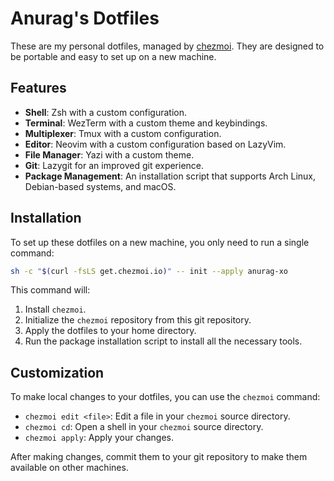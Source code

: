 # Anurag's Dotfiles

These are my personal dotfiles, managed by [chezmoi](https://chezmoi.io). They are designed to be portable and easy to set up on a new machine.

## Features

- **Shell**: Zsh with a custom configuration.
- **Terminal**: WezTerm with a custom theme and keybindings.
- **Multiplexer**: Tmux with a custom configuration.
- **Editor**: Neovim with a custom configuration based on LazyVim.
- **File Manager**: Yazi with a custom theme.
- **Git**: Lazygit for an improved git experience.
- **Package Management**: An installation script that supports Arch Linux, Debian-based systems, and macOS.

## Installation

To set up these dotfiles on a new machine, you only need to run a single command:

```bash
sh -c "$(curl -fsLS get.chezmoi.io)" -- init --apply anurag-xo
```

This command will:

1.  Install `chezmoi`.
2.  Initialize the `chezmoi` repository from this git repository.
3.  Apply the dotfiles to your home directory.
4.  Run the package installation script to install all the necessary tools.

## Customization

To make local changes to your dotfiles, you can use the `chezmoi` command:

- `chezmoi edit <file>`: Edit a file in your `chezmoi` source directory.
- `chezmoi cd`: Open a shell in your `chezmoi` source directory.
- `chezmoi apply`: Apply your changes.

After making changes, commit them to your git repository to make them available on other machines.
